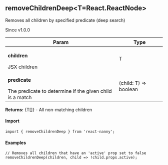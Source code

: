 

<h2>removeChildrenDeep&lt;T=React.ReactNode&gt;</h2>
<p>Removes all children by specified predicate (deep search)</p>
<p>Since v1.0.0</p>
<table>
      <thead>
      <tr>
        <th>Param</th>
        <th>Type</th></tr>
      </thead>
      <tbody><tr><td><p><b>children</b></p>JSX children</td><td>T</td></tr><tr><td><p><b>predicate</b></p>The predicate to determine if the given child is a match</td><td>(child: T) =&gt; boolean</td></tr></tbody>
    </table><p><b>Returns:</b> {T[]} - All non-matching children</p>
  <h4>Import</h4>

```
import { removeChildrenDeep } from 'react-nanny';
```

  <h4>Examples</h4>





```    
// Removes all children that have an 'active' prop set to false
removeChildrenDeep(children, child => !child.props.active);
```

    